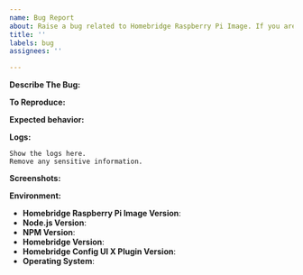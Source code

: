 ```yaml
---
name: Bug Report
about: Raise a bug related to Homebridge Raspberry Pi Image. If you are having an issue with a certain plugin, please raise the issue on that plugin's project page instead.
title: ''
labels: bug
assignees: ''

---
```


<!-- You must use the issue template below when submitting a bug -->

<!-- If you are having an issue with a certain plugin, please raise the issue on that plugin's project page instead. -->

**Describe The Bug:**
<!-- A clear and concise description of what the bug is. -->

**To Reproduce:**
<!-- Steps to reproduce the behavior. -->

**Expected behavior:**
<!-- A clear and concise description of what you expected to happen. -->

**Logs:**

```
Show the logs here.
Remove any sensitive information.
```

**Screenshots:**
<!-- If applicable, add screenshots to help explain your problem. -->

**Environment:**

* **Homebridge Raspberry Pi Image Version**:
* **Node.js Version**: <!-- node -v -->
* **NPM Version**: <!-- npm -v -->
* **Homebridge Version**: <!-- homebridge -V -->
* **Homebridge Config UI X Plugin Version**: <!-- hb-service -v -->
* **Operating System**: <!-- Raspbian / Ubuntu / Debian / Windows / macOS / Docker -->


<!-- Click the "Preview" tab before you submit to ensure the formatting is correct. -->
